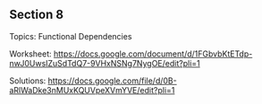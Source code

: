 ## Section 8

Topics: Functional Dependencies

Worksheet: https://docs.google.com/document/d/1FGbvbKtETdp-nwJ0UwsIZuSdTdQ7-9VHxNSNg7NygOE/edit?pli=1

Solutions: https://docs.google.com/file/d/0B-aRlWaDke3nMUxKQUVpeXVmYVE/edit?pli=1

